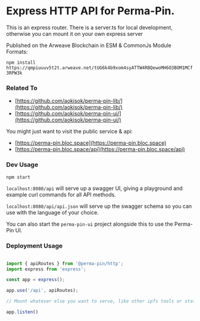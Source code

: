 
# Express HTTP API for Perma-Pin. 

This is an express router. There is a server.ts for local development, otherwise
you can mount it on your own express server

Published on the Arweave Blockchain in ESM & CommonJs Module Formats: 

`npm install https://qmpiuuuv5t2t.arweave.net/tUG6k4b9xom4syATTW4RBQewoMH6O3BOM1MCf3RPW3k` 


### Related To

- [https://github.com/aokisok/perma-pin-lib/](https://github.com/aokisok/perma-pin-lib/)
- [https://github.com/aokisok/perma-pin-ui/](https://github.com/aokisok/perma-pin-ui/)


You might just want to visit the public service & api: 

- [https://perma-pin.bloc.space](https://perma-pin.bloc.space)
- [https://perma-pin.bloc.space/api](https://perma-pin.bloc.space/api)



### Dev Usage 

```bash
npm start 
```

`localhost:8080/api` will serve up a swagger UI, giving  a playground and example curl commands for all API methods.

`localhost:8080/api/api.json` will serve up the swagger schema so you can use with the language of your choice. 


You can also start the `perma-pin-ui` project alongside this to use the Perma-Pin UI.


### Deployment Usage 

```javascript

import { apiRoutes } from '@perma-pin/http'; 
import express from 'express';

const app = express(); 

app.use('/api', apiRoutes);

// Mount whatever else you want to serve, like other ipfs tools or static site etc. 

app.listen()

```

